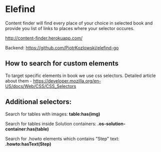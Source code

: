 # Elefind

Content finder will find every place of your choice in selected book and provide you list of links to places where your selector occures.

http://content-finder.herokuapp.com/

Backend: https://github.com/PiotrKozlowski/elefind-go

## How to search for custom elements

To target specific elements in book we use css selectors. Detailed article about them - https://developer.mozilla.org/en-US/docs/Web/CSS/CSS_Selectors

## Additional selectors:

Search for tables with images: **table:has(img)**

Search for tables inside Solution containers: **.os-solution-container:has(table)**

Search for .howto elements which contains "Step" text: **.howto:hasText(Step)**
